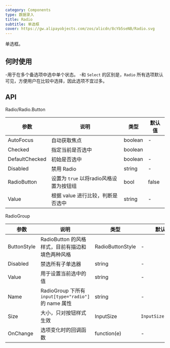 ```yaml
---
category: Components
type: 数据录入
title: Radio
subtitle: 单选框
cover: https://gw.alipayobjects.com/zos/alicdn/8cYb5seNB/Radio.svg
---
```


单选框。

## 何时使用

-用于在多个备选项中选中单个状态。
-和 `Select` 的区别是，`Radio` 所有选项默认可见，方便用户在比较中选择，因此选项不宜过多。



## API
Radio/Radio.Button

| 参数             | 说明                                         | 类型          | 默认值    |
| ---------------- | -------------------------------------------- | ------------- | --------- |
| AutoFocus | 自动获取焦点                               | boolean        | -         |
| Checked            | 指定当前是否选中           | boolean         |
| DefaultChecked            | 初始是否选中          | boolean         |-       |
| Disabled |	禁用 Radio        | string        | -         |
| RadioButton | 设置为 `true` 以将radio风格设置为按钮组 | bool | false |
| Value              | 根据 value 进行比较，判断是否选中        | string        | -        |

RadioGroup

| 参数             | 说明                                         | 类型          | 默认值    |
| ---------------- | -------------------------------------------- | ------------- | --------- |
| ButtonStyle            | RadioButton 的风格样式，目前有描边和填色两种风格          | RadioButtonStyle |-       |
| Disabled |禁选所有子单选器       | string        | -         |
| Value              | 用于设置当前选中的值        | string        | -        |
| Name            | RadioGroup 下所有 `input[type="radio"]` 的 name 属性          | string         |-       |
| Size |	大小，只对按钮样式生效        | InputSize | `InputSize.Default` |
| OnChange              | 选项变化时的回调函数       | function(e)        | -        |
